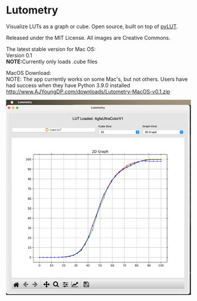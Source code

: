 # Lutometry
Visualize LUTs as a graph or cube. Open source, built on top of <a href = "https://github.com/gregcotten/pylut">pyLUT</a>.

Released under the MIT License. All images are Creative Commons.

The latest stable version for Mac OS:
<br>Version 0.1
<br><b>NOTE:</b>Currently only loads .cube files

MacOS Download:
<br>NOTE: The app currently works on some Mac's, but not others. Users have had success when they have Python 3.9.0 installed
<br>http://www.AJYoungDP.com/downloads/Lutometry-MacOS-v0.1.zip

<img src = "source/images/lutometry-screenshot-version0.1.jpg">
